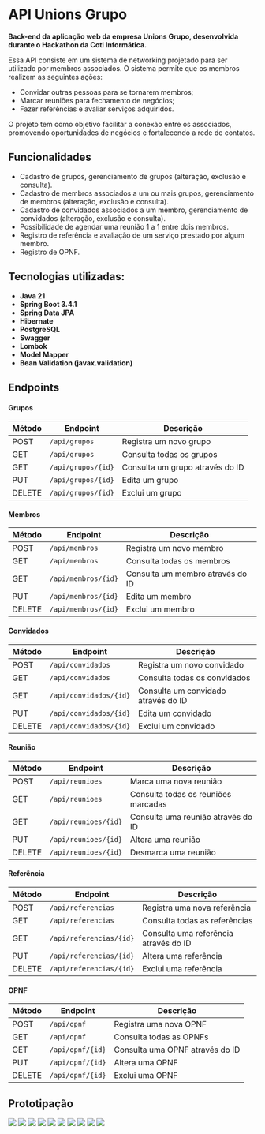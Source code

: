 # API Unions Grupo
**Back-end da aplicação web da empresa Unions Grupo, desenvolvida durante o Hackathon da Coti Informática.**

Essa API consiste em um sistema de networking projetado para ser utilizado por membros associados. O sistema permite que os membros realizem as seguintes ações:

* Convidar outras pessoas para se tornarem membros;
* Marcar reuniões para fechamento de negócios;
* Fazer referências e avaliar serviços adquiridos.

O projeto tem como objetivo facilitar a conexão entre os associados, promovendo oportunidades de negócios e fortalecendo a rede de contatos.

## Funcionalidades
- Cadastro de grupos, gerenciamento de grupos (alteração, exclusão e consulta).
- Cadastro de membros associados a um ou mais grupos, gerenciamento de membros (alteração, exclusão e consulta).
- Cadastro de convidados associados a um membro, gerenciamento de convidados (alteração, exclusão e consulta).
- Possibilidade de agendar uma reunião 1 a 1 entre dois membros.
- Registro de referência e avaliação de um serviço prestado por algum membro.
- Registro de OPNF.

## Tecnologias utilizadas:
- **Java 21**
- **Spring Boot 3.4.1**
- **Spring Data JPA**
- **Hibernate**
- **PostgreSQL**
- **Swagger**
- **Lombok**
- **Model Mapper**
- **Bean Validation (javax.validation)**

## Endpoints
#### Grupos
| Método | Endpoint             | Descrição                       |
|--------|----------------------|---------------------------------|
| POST   | `/api/grupos`        | Registra um novo grupo          |
| GET    | `/api/grupos`        | Consulta todas os grupos        |
| GET    | `/api/grupos/{id}`   | Consulta um grupo através do ID |
| PUT    | `/api/grupos/{id}`   | Edita um grupo                  |
| DELETE | `/api/grupos/{id}`   | Exclui um grupo                 |

#### Membros
| Método | Endpoint              | Descrição                        |
|--------|-----------------------|----------------------------------|
| POST   | `/api/membros`        | Registra um novo membro          |
| GET    | `/api/membros`        | Consulta todas os membros        |
| GET    | `/api/membros/{id}`   | Consulta um membro através do ID |
| PUT    | `/api/membros/{id}`   | Edita um membro                  |
| DELETE | `/api/membros/{id}`   | Exclui um membro                 |

#### Convidados
| Método | Endpoint                 | Descrição                           |
|--------|--------------------------|-------------------------------------|
| POST   | `/api/convidados`        | Registra um novo convidado          |
| GET    | `/api/convidados`        | Consulta todas os convidados        |
| GET    | `/api/convidados/{id}`   | Consulta um convidado através do ID |
| PUT    | `/api/convidados/{id}`   | Edita um convidado                  |
| DELETE | `/api/convidados/{id}`   | Exclui um convidado                 |

#### Reunião
| Método | Endpoint               | Descrição                           |
|--------|------------------------|-------------------------------------|
| POST   | `/api/reunioes`        | Marca uma nova reunião              |
| GET    | `/api/reunioes`        | Consulta todas os reuniões marcadas |
| GET    | `/api/reunioes/{id}`   | Consulta uma reunião através do ID  |
| PUT    | `/api/reunioes/{id}`   | Altera uma reunião                  |
| DELETE | `/api/reunioes/{id}`   | Desmarca uma reunião                |

#### Referência
| Método | Endpoint                  | Descrição                             |
|--------|---------------------------|---------------------------------------|
| POST   | `/api/referencias`        | Registra uma nova referência          |
| GET    | `/api/referencias`        | Consulta todas as referências         |
| GET    | `/api/referencias/{id}`   | Consulta uma referência através do ID |
| PUT    | `/api/referencias/{id}`   | Altera uma referência                 |
| DELETE | `/api/referencias/{id}`   | Exclui uma referência                 |

#### OPNF
| Método | Endpoint           | Descrição                       |
|--------|--------------------|---------------------------------|
| POST   | `/api/opnf`        | Registra uma nova OPNF          |
| GET    | `/api/opnf`        | Consulta todas as OPNFs         |
| GET    | `/api/opnf/{id}`   | Consulta uma OPNF através do ID |
| PUT    | `/api/opnf/{id}`   | Altera uma OPNF                 |
| DELETE | `/api/opnf/{id}`   | Exclui uma OPNF                 |

## Prototipação

![](https://github.com/samuelmsilva2v/assets/blob/main/apiUnionsGrupo/Modelo_Unions_Page_2.png)
![](https://github.com/samuelmsilva2v/assets/blob/main/apiUnionsGrupo/Modelo_Unions_Page_3.png)
![](https://github.com/samuelmsilva2v/assets/blob/main/apiUnionsGrupo/Modelo_Unions_Page_4.png)
![](https://github.com/samuelmsilva2v/assets/blob/main/apiUnionsGrupo/Modelo_Unions_Page_5.png)
![](https://github.com/samuelmsilva2v/assets/blob/main/apiUnionsGrupo/Modelo_Unions_Page_6.png)
![](https://github.com/samuelmsilva2v/assets/blob/main/apiUnionsGrupo/Modelo_Unions_Page_7.png)
![](https://github.com/samuelmsilva2v/assets/blob/main/apiUnionsGrupo/Modelo_Unions_Page_8.png)
![](https://github.com/samuelmsilva2v/assets/blob/main/apiUnionsGrupo/Modelo_Unions_Page_9.png)
![](https://github.com/samuelmsilva2v/assets/blob/main/apiUnionsGrupo/Modelo_Unions_Page_10.png)
![](https://github.com/samuelmsilva2v/assets/blob/main/apiUnionsGrupo/Modelo_Unions_Page_11.png)
